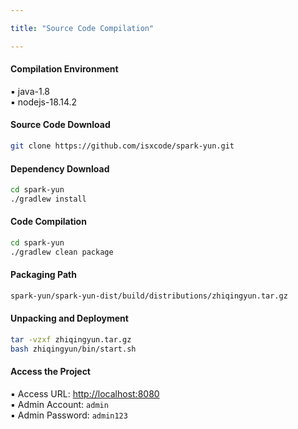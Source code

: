 ```yaml
---

title: "Source Code Compilation"

---
```


#### Compilation Environment

▪ java-1.8 <br/>
▪ nodejs-18.14.2 <br/>

#### Source Code Download

```bash
git clone https://github.com/isxcode/spark-yun.git
```

#### Dependency Download

```bash
cd spark-yun
./gradlew install
```

#### Code Compilation

```bash
cd spark-yun
./gradlew clean package
```

#### Packaging Path

```bash
spark-yun/spark-yun-dist/build/distributions/zhiqingyun.tar.gz
```

#### Unpacking and Deployment

```bash
tar -vzxf zhiqingyun.tar.gz
bash zhiqingyun/bin/start.sh
```

#### Access the Project

▪ Access URL: <http://localhost:8080> <br/>
▪ Admin Account: `admin` <br/>
▪ Admin Password: `admin123`
